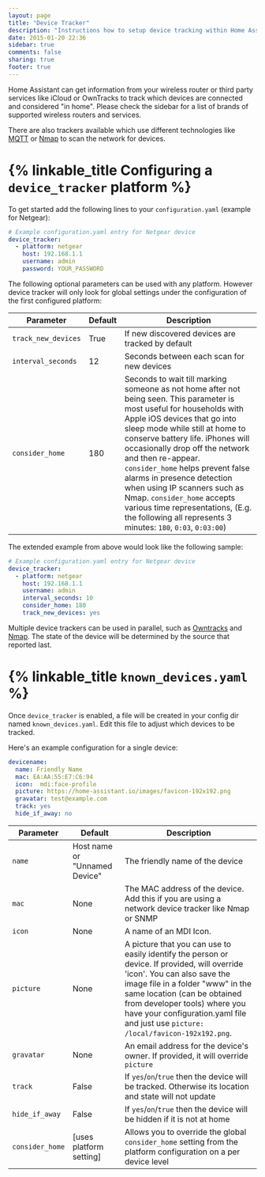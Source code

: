 ```yaml
---
layout: page
title: "Device Tracker"
description: "Instructions how to setup device tracking within Home Assistant."
date: 2015-01-20 22:36
sidebar: true
comments: false
sharing: true
footer: true
---
```


Home Assistant can get information from your wireless router or third party services like iCloud or OwnTracks to track which devices are connected and considered "in home". Please check the sidebar for a list of  brands of supported wireless routers and services.

There are also trackers available which use different technologies like [MQTT](/components/mqtt/) or [Nmap](/components/device_tracker.nmap_tracker/) to scan the network for devices.

# {% linkable_title Configuring a `device_tracker` platform %}

To get started add the following lines to your `configuration.yaml` (example for Netgear):

```yaml
# Example configuration.yaml entry for Netgear device
device_tracker:
  - platform: netgear
    host: 192.168.1.1
    username: admin
    password: YOUR_PASSWORD
```

The following optional parameters can be used with any platform. However device tracker will only look for global settings under the configuration of the first configured platform:

| Parameter           | Default | Description                                                                                                                                                                                                                                                                                                                                                                               |
|---------------------|---------|-------------------------------------------------------------------------------------------------------------------------------------------------------------------------------------------------------------------------------------------------------------------------------------------------------------------------------------------------------------------------------------------|
| `track_new_devices` | True    | If new discovered devices are tracked by default                                                                                                                                                                                                                                                                                                                                          |
| `interval_seconds`  | 12      | Seconds between each scan for new devices                                                                                                                                                                                                                                                                                                                                                 |
| `consider_home`     | 180     | Seconds to wait till marking someone as not home after not being seen. This parameter is most useful for households with Apple iOS devices that go into sleep mode while still at home to conserve battery life. iPhones will occasionally drop off the network and then re-appear. `consider_home` helps prevent false alarms in presence detection when using IP scanners such as Nmap. `consider_home` accepts various time representations, (E.g. the following all represents 3 minutes: `180`, `0:03`, `0:03:00`)  |

The extended example from above would look like the following sample:

```yaml
# Example configuration.yaml entry for Netgear device
device_tracker:
  - platform: netgear
    host: 192.168.1.1
    username: admin
    interval_seconds: 10
    consider_home: 180
    track_new_devices: yes
```

Multiple device trackers can be used in parallel, such as [Owntracks](/components/device_tracker.owntracks/) and [Nmap](/components/device_tracker.nmap_tracker/). The state of the device will be determined by the source that reported last.

# {% linkable_title `known_devices.yaml` %}

Once `device_tracker` is enabled, a file will be created in your config dir named `known_devices.yaml`. Edit this file to adjust which devices to be tracked.

Here's an example configuration for a single device:

```yaml
devicename:
  name: Friendly Name
  mac: EA:AA:55:E7:C6:94
  icon:  mdi:face-profile
  picture: https://home-assistant.io/images/favicon-192x192.png
  gravatar: test@example.com
  track: yes
  hide_if_away: no
```

| Parameter      | Default                       | Description                                                                                             |
|----------------|-------------------------------|---------------------------------------------------------------------------------------------------------|
| `name`         | Host name or "Unnamed Device" | The friendly name of the device                                                                         |
| `mac`          | None                          | The MAC address of the device. Add this if you are using a network device tracker like Nmap or SNMP     |
| `icon`         | None                          | A name of an MDI Icon.                                                                                  |
| `picture`      | None                          | A picture that you can use to easily identify the person or device. If provided, will override 'icon'. You can also save the image file in a folder "www" in the same location (can be obtained from developer tools) where you have your configuration.yaml file and just use `picture: /local/favicon-192x192.png`. |
| `gravatar`     | None                          | An email address for the device's owner. If provided, it will override `picture`                        |
| `track`        | False                         | If  `yes`/`on`/`true` then the device will be tracked. Otherwise its location and state will not update |
| `hide_if_away` | False                         | If `yes`/`on`/`true` then the device will be hidden if it is not at home                                |
| `consider_home` | [uses platform setting]      | Allows you to override the global `consider_home` setting from the platform configuration on a per device level                                |
